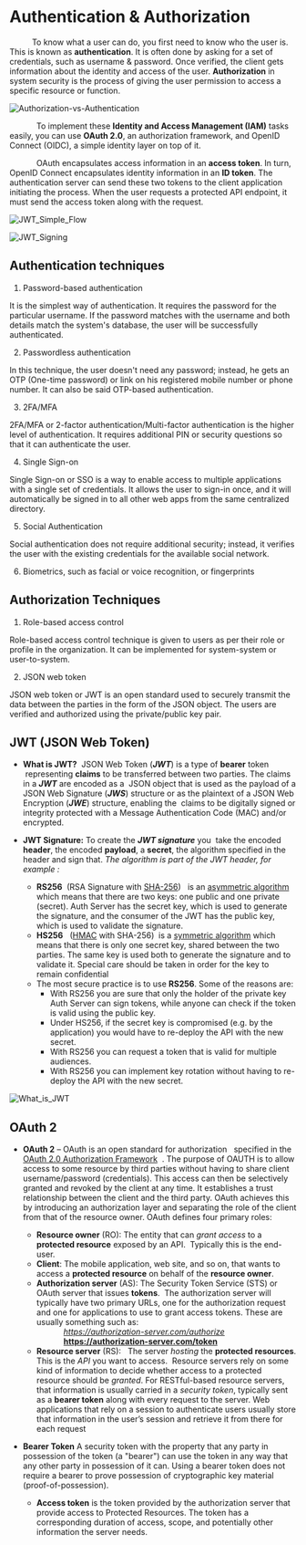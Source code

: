 # Authentication & Authorization

           To know what a user can do, you first need to know who the user is. This is known as **authentication**. It is often done by asking for a set of credentials, such as username & password. Once verified, the client gets information about the identity and access of the user. **Authorization** in system security is the process of giving the user permission to access a specific resource or function. 

![Authorization-vs-Authentication](img/Authorization-vs-Authentication.png)  

            To implement these **Identity and Access Management (IAM)** tasks easily, you can use **OAuth 2.0**, an authorization framework, and OpenID Connect (OIDC), a simple identity layer on top of it.
            
            
            OAuth encapsulates access information in an **access token**. In turn, OpenID Connect encapsulates identity information in an **ID token**. The authentication server can send these two tokens to the client application initiating the process. When the user requests a protected API endpoint, it must send the access token along with the request.
            
![JWT_Simple_Flow](img/JWT_Simple_Flow.png) 

![JWT_Signing](img/JWT_Signing.png) 

## Authentication techniques

1. Password-based authentication

It is the simplest way of authentication. It requires the password for the particular username. If the password matches with the username and both details match the system's database, the user will be successfully authenticated.



2. Passwordless authentication

In this technique, the user doesn't need any password; instead, he gets an OTP (One-time password) or link on his registered mobile number or phone number. It can also be said OTP-based authentication.

3. 2FA/MFA

2FA/MFA or 2-factor authentication/Multi-factor authentication is the higher level of authentication. It requires additional PIN or security questions so that it can authenticate the user.

4. Single Sign-on

Single Sign-on or SSO is a way to enable access to multiple applications with a single set of credentials. It allows the user to sign-in once, and it will automatically be signed in to all other web apps from the same centralized directory.

5. Social Authentication

Social authentication does not require additional security; instead, it verifies the user with the existing credentials for the available social network.

6. Biometrics, such as facial or voice recognition, or fingerprints

##  Authorization Techniques

1. Role-based access control

Role-based access control technique is given to users as per their role or profile in the organization. It can be implemented for system-system or user-to-system.

2. JSON web token


JSON web token or JWT is an open standard used to securely transmit the data between the parties in the form of the JSON object. The users are verified and authorized using the private/public key pair.


## JWT (JSON Web Token)

*   **What is JWT?**  JSON Web Token (_**JWT**_) is a  type of **bearer** token  representing **claims** to be transferred between two parties. The claims in a **_JWT_** are encoded as a  JSON object that is used as the payload of a JSON Web Signature (_**JWS**_) structure or as the plaintext of a JSON Web Encryption (_**JWE**_) structure, enabling the  claims to be digitally signed or integrity protected with a Message Authentication Code (MAC) and/or encrypted.  

*   **JWT Signature:** To create the _**JWT signature**_ you  take the encoded **header**, the encoded **payload**, a **secret**, the algorithm specified in the header and sign that. _The algorithm is part of the JWT header, for example :_
    *   **RS256**  (RSA Signature with [SHA-256](https://en.wikipedia.org/wiki/SHA-256))   is an [asymmetric algorithm](https://en.wikipedia.org/wiki/Public-key_cryptography) which means that there are two keys: one public and one private (secret). Auth Server has the secret key, which is used to generate the signature, and the consumer of the JWT has the public key, which is used to validate the signature.
    *   **HS256**   ([HMAC](https://en.wikipedia.org/wiki/HMAC) with SHA-256)  is a [symmetric algorithm](https://en.wikipedia.org/wiki/Symmetric-key_algorithm) which means that there is only one secret key, shared between the two parties. The same key is used both to generate the signature and to validate it. Special care should be taken in order for the key to remain confidential
    *   The most secure practice is to use **RS256**. Some of the reasons are:
        *   With RS256 you are sure that only the holder of the private key Auth Server can sign tokens, while anyone can check if the token is valid using the public key.
        *   Under HS256, if the secret key is compromised (e.g. by the application) you would have to re-deploy the API with the new secret.
        *   With RS256 you can request a token that is valid for multiple audiences.
        *   With RS256 you can implement key rotation without having to re-deploy the API with the new secret.

![What_is_JWT](img/What_is_JWT.png) 


## OAuth 2

*   **OAuth 2** – OAuth is an open standard for authorization   specified in the [OAuth 2.0 Authorization Framework](http://tools.ietf.org/html/rfc6749)  . The purpose of OAUTH is to allow access to some resource by third parties without having to share client username/password (credentials). This access can then be selectively granted and revoked by the client at any time. It establishes a trust relationship between the client and the third party. OAuth achieves this by introducing an authorization layer and separating the role of the client from that of the resource owner. OAuth defines four primary roles:

    *  **Resource owner** (RO): The entity that can _grant access_ to a **protected resource** exposed by an API.  Typically this is the end-user.  
    *  **Client**: The mobile application, web site, and so on, that wants to access a **protected resource** on behalf of the **resource owner**.
    *  **Authorization server** (AS): The Security Token Service (STS) or OAuth server that issues **tokens**.  The authorization server will typically have two primary URLs, one for the authorization request and one for applications to use to grant access tokens. These are usually something such as:  
            *https://authorization-server.com/authorize*  
            **https://authorization-server.com/token**
    *  **Resource server** (RS):   The server _hosting_ the **protected resources**. This is the _API_ you want to access.  Resource servers rely on some kind of information to decide whether access to a protected resource should be _granted_. For RESTful-based resource servers, that information is usually carried in a _security token_, typically sent as a **bearer token** along with every request to the server. Web applications that rely on a session to authenticate users usually store that information in the user’s session and retrieve it from there for each request    

*   **Bearer Token** A security token with the property that any party in possession of the token (a "bearer") can use the token in any way that any other party in possession of it can. Using a bearer token does not require a bearer to prove possession of cryptographic key material (proof-of-possession).  
    *   **Access token** is the token provided by the authorization server that provide access to Protected Resources. The token has a corresponding duration of access, scope, and potentially other information the server needs.  

